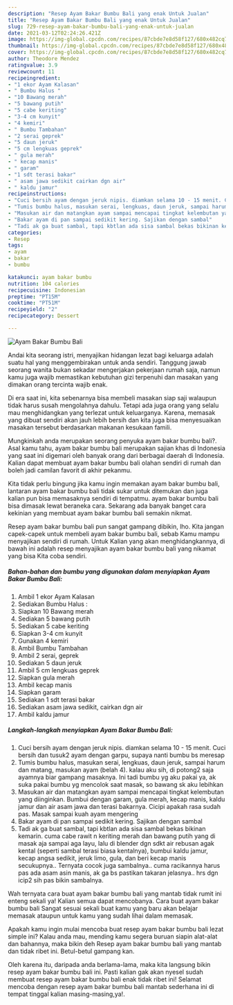 ```yaml
---
description: "Resep Ayam Bakar Bumbu Bali yang enak Untuk Jualan"
title: "Resep Ayam Bakar Bumbu Bali yang enak Untuk Jualan"
slug: 729-resep-ayam-bakar-bumbu-bali-yang-enak-untuk-jualan
date: 2021-03-12T02:24:26.421Z
image: https://img-global.cpcdn.com/recipes/87cbde7e8d58f127/680x482cq70/ayam-bakar-bumbu-bali-foto-resep-utama.jpg
thumbnail: https://img-global.cpcdn.com/recipes/87cbde7e8d58f127/680x482cq70/ayam-bakar-bumbu-bali-foto-resep-utama.jpg
cover: https://img-global.cpcdn.com/recipes/87cbde7e8d58f127/680x482cq70/ayam-bakar-bumbu-bali-foto-resep-utama.jpg
author: Theodore Mendez
ratingvalue: 3.9
reviewcount: 11
recipeingredient:
- "1 ekor Ayam Kalasan"
- " Bumbu Halus "
- "10 Bawang merah"
- "5 bawang putih"
- "5 cabe keriting"
- "3-4 cm kunyit"
- "4 kemiri"
- " Bumbu Tambahan"
- "2 serai geprek"
- "5 daun jeruk"
- "5 cm lengkuas geprek"
- " gula merah"
- " kecap manis"
- " garam"
- "1 sdt terasi bakar"
- " asam jawa sedikit cairkan dgn air"
- " kaldu jamur"
recipeinstructions:
- "Cuci bersih ayam dengan jeruk nipis. diamkan selama 10 - 15 menit. Cuci bersih dan tusuk2 ayam dengan garpu, supaya nanti bumbu bs meresap"
- "Tumis bumbu halus, masukan serai, lengkuas, daun jeruk, sampai harum dan matang, masukan ayam (belah 4). kalau aku sih, di potong2 saja ayamnya biar gampang masaknya. Ini tadi bumbu yg aku pakai ya, ak suka pakai bumbu yg mencolok saat masak, so bawang sk aku lebihkan"
- "Masukan air dan matangkan ayam sampai mencapai tingkat kelembutan yang diinginkan. Bumbui dengan garam, gula merah, kecap manis, kaldu jamur dan air asam jawa dan terasi bakarnya. Cicipi apakah rasa sudah pas. Masak sampai kuah ayam mengering"
- "Bakar ayam di pan sampai sedikit kering. Sajikan dengan sambal"
- "Tadi ak ga buat sambal, tapi kbtlan ada sisa sambal bekas bikinan kemarin. cuma cabe rawit n keriting merah dan bawang putih yang di masak aja sampai aga layu, lalu di blender dgn sdkt air rebusan agak kental (seperti sambal terasi biasa kentalnya), bumbui kaldu jamur, kecap angsa sedikit, jeruk limo, gula, dan beri kecap manis secukupnya.. Ternyata cocok juga sambalnya.. cuma racikannya harus pas ada asam asin manis, ak ga bs pastikan takaran jelasnya.. hrs dgn icip2 sih pas bikin sambalnya."
categories:
- Resep
tags:
- ayam
- bakar
- bumbu

katakunci: ayam bakar bumbu 
nutrition: 104 calories
recipecuisine: Indonesian
preptime: "PT15M"
cooktime: "PT51M"
recipeyield: "2"
recipecategory: Dessert

---
```



![Ayam Bakar Bumbu Bali](https://img-global.cpcdn.com/recipes/87cbde7e8d58f127/680x482cq70/ayam-bakar-bumbu-bali-foto-resep-utama.jpg)

Andai kita seorang istri, menyajikan hidangan lezat bagi keluarga adalah suatu hal yang menggembirakan untuk anda sendiri. Tanggung jawab seorang  wanita bukan sekadar mengerjakan pekerjaan rumah saja, namun kamu juga wajib memastikan kebutuhan gizi terpenuhi dan masakan yang dimakan orang tercinta wajib enak.

Di era  saat ini, kita sebenarnya bisa membeli masakan siap saji walaupun tidak harus susah mengolahnya dahulu. Tetapi ada juga orang yang selalu mau menghidangkan yang terlezat untuk keluarganya. Karena, memasak yang dibuat sendiri akan jauh lebih bersih dan kita juga bisa menyesuaikan masakan tersebut berdasarkan makanan kesukaan famili. 



Mungkinkah anda merupakan seorang penyuka ayam bakar bumbu bali?. Asal kamu tahu, ayam bakar bumbu bali merupakan sajian khas di Indonesia yang saat ini digemari oleh banyak orang dari berbagai daerah di Indonesia. Kalian dapat membuat ayam bakar bumbu bali olahan sendiri di rumah dan boleh jadi camilan favorit di akhir pekanmu.

Kita tidak perlu bingung jika kamu ingin memakan ayam bakar bumbu bali, lantaran ayam bakar bumbu bali tidak sukar untuk ditemukan dan juga kalian pun bisa memasaknya sendiri di tempatmu. ayam bakar bumbu bali bisa dimasak lewat beraneka cara. Sekarang ada banyak banget cara kekinian yang membuat ayam bakar bumbu bali semakin nikmat.

Resep ayam bakar bumbu bali pun sangat gampang dibikin, lho. Kita jangan capek-capek untuk membeli ayam bakar bumbu bali, sebab Kamu mampu menyajikan sendiri di rumah. Untuk Kalian yang akan menghidangkannya, di bawah ini adalah resep menyajikan ayam bakar bumbu bali yang nikamat yang bisa Kita coba sendiri.

<!--inarticleads1-->

##### Bahan-bahan dan bumbu yang digunakan dalam menyiapkan Ayam Bakar Bumbu Bali:

1. Ambil 1 ekor Ayam Kalasan
1. Sediakan  Bumbu Halus :
1. Siapkan 10 Bawang merah
1. Sediakan 5 bawang putih
1. Sediakan 5 cabe keriting
1. Siapkan 3-4 cm kunyit
1. Gunakan 4 kemiri
1. Ambil  Bumbu Tambahan
1. Ambil 2 serai, geprek
1. Sediakan 5 daun jeruk
1. Ambil 5 cm lengkuas geprek
1. Siapkan  gula merah
1. Ambil  kecap manis
1. Siapkan  garam
1. Sediakan 1 sdt terasi bakar
1. Sediakan  asam jawa sedikit, cairkan dgn air
1. Ambil  kaldu jamur




<!--inarticleads2-->

##### Langkah-langkah menyiapkan Ayam Bakar Bumbu Bali:

1. Cuci bersih ayam dengan jeruk nipis. diamkan selama 10 - 15 menit. Cuci bersih dan tusuk2 ayam dengan garpu, supaya nanti bumbu bs meresap
1. Tumis bumbu halus, masukan serai, lengkuas, daun jeruk, sampai harum dan matang, masukan ayam (belah 4). kalau aku sih, di potong2 saja ayamnya biar gampang masaknya. Ini tadi bumbu yg aku pakai ya, ak suka pakai bumbu yg mencolok saat masak, so bawang sk aku lebihkan
1. Masukan air dan matangkan ayam sampai mencapai tingkat kelembutan yang diinginkan. Bumbui dengan garam, gula merah, kecap manis, kaldu jamur dan air asam jawa dan terasi bakarnya. Cicipi apakah rasa sudah pas. Masak sampai kuah ayam mengering
1. Bakar ayam di pan sampai sedikit kering. Sajikan dengan sambal
1. Tadi ak ga buat sambal, tapi kbtlan ada sisa sambal bekas bikinan kemarin. cuma cabe rawit n keriting merah dan bawang putih yang di masak aja sampai aga layu, lalu di blender dgn sdkt air rebusan agak kental (seperti sambal terasi biasa kentalnya), bumbui kaldu jamur, kecap angsa sedikit, jeruk limo, gula, dan beri kecap manis secukupnya.. Ternyata cocok juga sambalnya.. cuma racikannya harus pas ada asam asin manis, ak ga bs pastikan takaran jelasnya.. hrs dgn icip2 sih pas bikin sambalnya.




Wah ternyata cara buat ayam bakar bumbu bali yang mantab tidak rumit ini enteng sekali ya! Kalian semua dapat mencobanya. Cara buat ayam bakar bumbu bali Sangat sesuai sekali buat kamu yang baru akan belajar memasak ataupun untuk kamu yang sudah lihai dalam memasak.

Apakah kamu ingin mulai mencoba buat resep ayam bakar bumbu bali lezat simple ini? Kalau anda mau, mending kamu segera buruan siapin alat-alat dan bahannya, maka bikin deh Resep ayam bakar bumbu bali yang mantab dan tidak ribet ini. Betul-betul gampang kan. 

Oleh karena itu, daripada anda berlama-lama, maka kita langsung bikin resep ayam bakar bumbu bali ini. Pasti kalian gak akan nyesel sudah membuat resep ayam bakar bumbu bali enak tidak ribet ini! Selamat mencoba dengan resep ayam bakar bumbu bali mantab sederhana ini di tempat tinggal kalian masing-masing,ya!.


